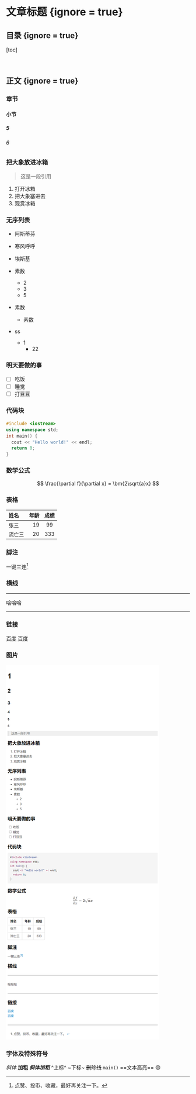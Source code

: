 # 文章标题 {ignore = true}

## 目录 {ignore = true}

[toc]

&nbsp; <!-- 空行 -->
&emsp; <!-- 空格 -->

## 正文 {ignore = true}

### 章节

#### 小节

##### 5

###### 6

### 把大象放进冰箱

> 这是一段引用

1. 打开冰箱
2. 把大象塞进去
3. 观赏冰箱

### 无序列表

- 阿斯蒂芬
- 寒风呼呼
- 埃斯基
- 素数
  - 2
  - 3
  - 5

- 素数
  - 素数

- ss
  - 1
    - 22

### 明天要做的事

- [ ] 吃饭
- [ ] 睡觉
- [ ] 打豆豆

### 代码块

```cpp
#include <iostream>
using namespace std;
int main() {
  cout << "Hello world!" << endl;
  return 0;
}
```

### 数学公式

$$
\frac{\partial f}{\partial x} = \bm{2\sqrt{a}x}
$$

### 表格

|姓名|年龄|成绩|
|:---|---:|:---:|
|张三|19|99|
|流亡三|20|333|

### 脚注

一键三连[^三连]

### 横线

---

哈哈哈

---

### 链接

[百度](www.baidu.com "一个搜索引擎")
[百度][id]

[id]: http://www.baidu.com/ "一个搜索引擎"
[^三连]: 点赞、投币、收藏，最好再关注一下。

### 图片

![markdown](markdown.png "悬浮标题")

### 字体及特殊符号

*斜体* **加粗** ***斜体加粗*** ^上标^ ~下标~ ~~删除线~~ `main()` ==文本高亮== :smile:
